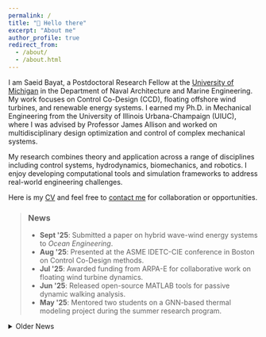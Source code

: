 ```yaml
---
permalink: /
title: "👋 Hello there"
excerpt: "About me"
author_profile: true
redirect_from: 
  - /about/
  - /about.html
---
```


I am Saeid Bayat, a Postdoctoral Research Fellow at the [University of Michigan](https://umich.edu/) in the Department of Naval Architecture and Marine Engineering. My work focuses on Control Co-Design (CCD), floating offshore wind turbines, and renewable energy systems. I earned my Ph.D. in Mechanical Engineering from the University of Illinois Urbana-Champaign (UIUC), where I was advised by Professor James Allison and worked on multidisciplinary design optimization and control of complex mechanical systems.

My research combines theory and application across a range of disciplines including control systems, hydrodynamics, biomechanics, and robotics. I enjoy developing computational tools and simulation frameworks to address real-world engineering challenges.

Here is my [CV](https://saeidbayat.com/cv) and feel free to [contact me](mailto:saeidb@umich.edu) for collaboration or opportunities.

> ### News
> - **Sept '25**: Submitted a paper on hybrid wave-wind energy systems to *Ocean Engineering*.
> - **Aug '25**: Presented at the ASME IDETC-CIE conference in Boston on Control Co-Design methods.
> - **Jul '25**: Awarded funding from ARPA-E for collaborative work on floating wind turbine dynamics.
> - **Jun '25**: Released open-source MATLAB tools for passive dynamic walking analysis.
> - **May '25**: Mentored two students on a GNN-based thermal modeling project during the summer research program.

<details>
  <summary>Older News</summary>

<ul>
  <li><b>Mar '25</b>: Completed a biomechanics study on variability and symmetry in treadmill walking.</li>
  <li><b>Feb '25</b>: Joined the NAME department at UMich as a postdoctoral researcher.</li>
  <li><b>Jan '25</b>: Defended my second Ph.D. thesis in Biomechanics at the University of Nebraska Omaha.</li>
  <li><b>Dec '24</b>: Published a paper on EtherCAT-based motor control in experimental wind turbine test beds.</li>
</ul>  

</details>
